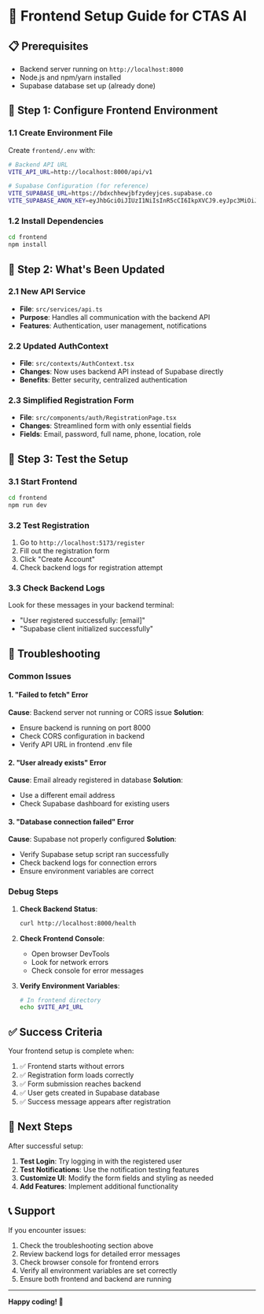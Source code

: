 # 🎨 Frontend Setup Guide for CTAS AI

## 📋 Prerequisites

- Backend server running on `http://localhost:8000`
- Node.js and npm/yarn installed
- Supabase database set up (already done)

## 🚀 Step 1: Configure Frontend Environment

### 1.1 Create Environment File
Create `frontend/.env` with:

```bash
# Backend API URL
VITE_API_URL=http://localhost:8000/api/v1

# Supabase Configuration (for reference)
VITE_SUPABASE_URL=https://bdxchhewjbfzydeyjces.supabase.co
VITE_SUPABASE_ANON_KEY=eyJhbGciOiJIUzI1NiIsInR5cCI6IkpXVCJ9.eyJpc3MiOiJzdXBhYmFzZSIsInJlZiI6ImJkeGNoaGV3amJmenlkZXlqY2VzIiwicm9sZSI6ImFub24iLCJpYXQiOjE3NTY1MDA1NTUsImV4cCI6MjA3MjA3NjU1NX0.t58O9RpsmRPv7_5jJFSxJkzHX2hIt0jsgrFXUHGOSb0
```

### 1.2 Install Dependencies
```bash
cd frontend
npm install
```

## 🔧 Step 2: What's Been Updated

### 2.1 New API Service
- **File**: `src/services/api.ts`
- **Purpose**: Handles all communication with the backend API
- **Features**: Authentication, user management, notifications

### 2.2 Updated AuthContext
- **File**: `src/contexts/AuthContext.tsx`
- **Changes**: Now uses backend API instead of Supabase directly
- **Benefits**: Better security, centralized authentication

### 2.3 Simplified Registration Form
- **File**: `src/components/auth/RegistrationPage.tsx`
- **Changes**: Streamlined form with only essential fields
- **Fields**: Email, password, full name, phone, location, role

## 🧪 Step 3: Test the Setup

### 3.1 Start Frontend
```bash
cd frontend
npm run dev
```

### 3.2 Test Registration
1. Go to `http://localhost:5173/register`
2. Fill out the registration form
3. Click "Create Account"
4. Check backend logs for registration attempt

### 3.3 Check Backend Logs
Look for these messages in your backend terminal:
- "User registered successfully: [email]"
- "Supabase client initialized successfully"

## 🚨 Troubleshooting

### Common Issues

#### 1. "Failed to fetch" Error
**Cause**: Backend server not running or CORS issue
**Solution**: 
- Ensure backend is running on port 8000
- Check CORS configuration in backend
- Verify API URL in frontend .env file

#### 2. "User already exists" Error
**Cause**: Email already registered in database
**Solution**: 
- Use a different email address
- Check Supabase dashboard for existing users

#### 3. "Database connection failed" Error
**Cause**: Supabase not properly configured
**Solution**:
- Verify Supabase setup script ran successfully
- Check backend logs for connection errors
- Ensure environment variables are correct

### Debug Steps

1. **Check Backend Status**:
   ```bash
   curl http://localhost:8000/health
   ```

2. **Check Frontend Console**:
   - Open browser DevTools
   - Look for network errors
   - Check console for error messages

3. **Verify Environment Variables**:
   ```bash
   # In frontend directory
   echo $VITE_API_URL
   ```

## ✅ Success Criteria

Your frontend setup is complete when:

1. ✅ Frontend starts without errors
2. ✅ Registration form loads correctly
3. ✅ Form submission reaches backend
4. ✅ User gets created in Supabase database
5. ✅ Success message appears after registration

## 🔗 Next Steps

After successful setup:

1. **Test Login**: Try logging in with the registered user
2. **Test Notifications**: Use the notification testing features
3. **Customize UI**: Modify the form fields and styling as needed
4. **Add Features**: Implement additional functionality

## 📞 Support

If you encounter issues:

1. Check the troubleshooting section above
2. Review backend logs for detailed error messages
3. Check browser console for frontend errors
4. Verify all environment variables are set correctly
5. Ensure both frontend and backend are running

---

**Happy coding! 🚀**

